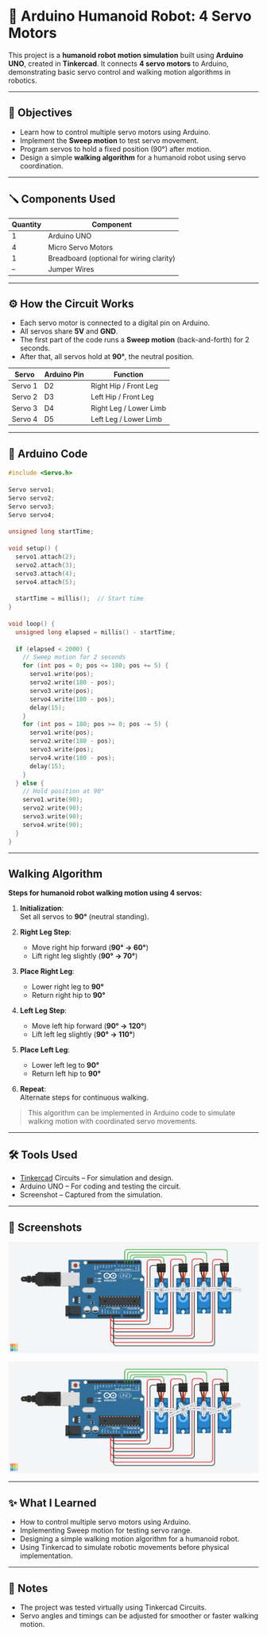 # 🤖 Arduino Humanoid Robot: 4 Servo Motors

This project is a **humanoid robot motion simulation** built using **Arduino UNO**, created in **Tinkercad**. It connects **4 servo motors** to Arduino, demonstrating basic servo control and walking motion algorithms in robotics.

---

## 🎯 Objectives

- Learn how to control multiple servo motors using Arduino.
- Implement the **Sweep motion** to test servo movement.
- Program servos to hold a fixed position (90°) after motion.
- Design a simple **walking algorithm** for a humanoid robot using servo coordination.

---

## 🪛 Components Used

| Quantity | Component      |
|----------|----------------|
| 1        | Arduino UNO    |
| 4        | Micro Servo Motors |
| 1        | Breadboard (optional for wiring clarity) |
| –        | Jumper Wires   |

---

## ⚙️ How the Circuit Works

- Each servo motor is connected to a digital pin on Arduino.
- All servos share **5V** and **GND**.
- The first part of the code runs a **Sweep motion** (back-and-forth) for 2 seconds.
- After that, all servos hold at **90°**, the neutral position.

| Servo | Arduino Pin | Function |
|-------|-------------|---------|
| Servo 1 | D2 | Right Hip / Front Leg |
| Servo 2 | D3 | Left Hip / Front Leg |
| Servo 3 | D4 | Right Leg / Lower Limb |
| Servo 4 | D5 | Left Leg / Lower Limb |

---

## 🧠 Arduino Code

```cpp
#include <Servo.h>

Servo servo1;
Servo servo2;
Servo servo3;
Servo servo4;

unsigned long startTime;

void setup() {
  servo1.attach(2);  
  servo2.attach(3);
  servo3.attach(4);
  servo4.attach(5);

  startTime = millis();  // Start time
}

void loop() {
  unsigned long elapsed = millis() - startTime;

  if (elapsed < 2000) {
    // Sweep motion for 2 seconds
    for (int pos = 0; pos <= 180; pos += 5) {
      servo1.write(pos);
      servo2.write(180 - pos);
      servo3.write(pos);
      servo4.write(180 - pos);
      delay(15);
    }
    for (int pos = 180; pos >= 0; pos -= 5) {
      servo1.write(pos);
      servo2.write(180 - pos);
      servo3.write(pos);
      servo4.write(180 - pos);
      delay(15);
    }
  } else {
    // Hold position at 90°
    servo1.write(90);
    servo2.write(90);
    servo3.write(90);
    servo4.write(90);
  }
}
```

---

## Walking Algorithm

**Steps for humanoid robot walking motion using 4 servos:**

1. **Initialization**:  
   Set all servos to **90°** (neutral standing).

2. **Right Leg Step**:  
   - Move right hip forward (**90° → 60°**)  
   - Lift right leg slightly (**90° → 70°**)

3. **Place Right Leg**:  
   - Lower right leg to **90°**  
   - Return right hip to **90°**

4. **Left Leg Step**:  
   - Move left hip forward (**90° → 120°**)  
   - Lift left leg slightly (**90° → 110°**)

5. **Place Left Leg**:  
   - Lower left leg to **90°**  
   - Return left hip to **90°**

6. **Repeat**:  
   Alternate steps for continuous walking.

> This algorithm can be implemented in Arduino code to simulate walking motion with coordinated servo movements.

---

## 🛠 Tools Used

- [Tinkercad](https://www.tinkercad.com) Circuits – For simulation and design.
- Arduino UNO – For coding and testing the circuit.
- Screenshot – Captured from the simulation.

---

## 📸 Screenshots

![Circuit Diagram](Sweep_motion.png)

![Circuit Diagram](robot_walking.png)

---

## ✨ What I Learned

- How to control multiple servo motors using Arduino.
- Implementing Sweep motion for testing servo range.
- Designing a simple walking motion algorithm for a humanoid robot.
- Using Tinkercad to simulate robotic movements before physical implementation.

---

## 📌 Notes

- The project was tested virtually using Tinkercad Circuits.
- Servo angles and timings can be adjusted for smoother or faster walking motion.
